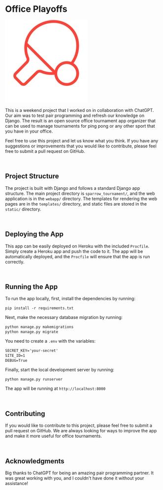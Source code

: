 # Office Playoffs

![project logo](/static/webapp/images/project_logo.svg)

This is a weekend project that I worked on in collaboration with ChatGPT. Our aim was to test pair programming and refresh our knowledge on Django. The result is an open source office tournament app organizer that can be used to manage tournaments for ping pong or any other sport that you have in your office.

Feel free to use this project and let us know what you think. If you have any suggestions or improvements that you would like to contribute, please feel free to submit a pull request on GitHub.

<br/>

## Project Structure

The project is built with Django and follows a standard Django app structure. The main project directory is `sparrow_tournament/`, and the web application is in the `webapp/` directory. The templates for rendering the web pages are in the `templates/` directory, and static files are stored in the `static/` directory.

<br/>

## Deploying the App

This app can be easily deployed on Heroku with the included `Procfile`. Simply create a Heroku app and push the code to it. The app will be automatically deployed, and the `Procfile` will ensure that the app is run correctly.

<br/>

## Running the App

To run the app locally, first, install the dependencies by running:

```
pip install -r requirements.txt
```

Next, make the necessary database migration by running:

```
python manage.py makemigrations
python manage.py migrate
```

You need to create a `.env` with the variables:

```
SECRET_KEY='your-secret'
SITE_ID=1
DEBUG=True
```

Finally, start the local development server by running:

```
python manage.py runserver
```

The app will be running at `http://localhost:8000`

<br/>

## Contributing

If you would like to contribute to this project, please feel free to submit a pull request on GitHub. We are always looking for ways to improve the app and make it more useful for office tournaments.

<br/>

## Acknowledgments

Big thanks to ChatGPT for being an amazing pair programming partner. It was great working with you, and I couldn't have done it without your assistance!